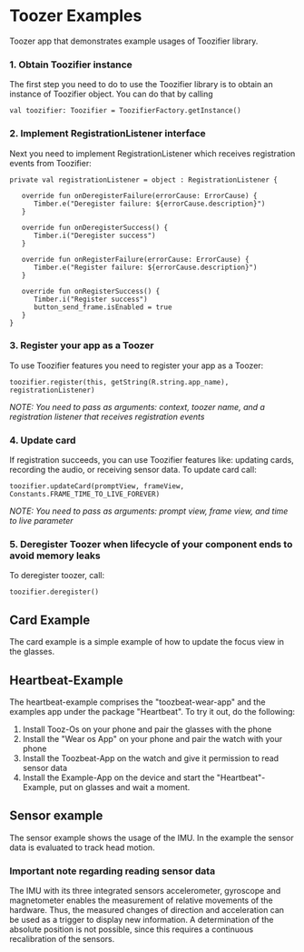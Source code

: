 # Toozer Examples
Toozer app that demonstrates example usages of Toozifier library.

### 1. Obtain Toozifier instance
The first step you need to do to use the Toozifier library is to obtain an instance of Toozifier object. You can do that by calling
```
val toozifier: Toozifier = ToozifierFactory.getInstance()
```

### 2. Implement RegistrationListener interface
Next you need to implement RegistrationListener which receives registration events from Toozifier:
```
private val registrationListener = object : RegistrationListener {

   override fun onDeregisterFailure(errorCause: ErrorCause) {
      Timber.e("Deregister failure: ${errorCause.description}")
   }

   override fun onDeregisterSuccess() {
      Timber.i("Deregister success")
   }

   override fun onRegisterFailure(errorCause: ErrorCause) {
      Timber.e("Register failure: ${errorCause.description}")
   }

   override fun onRegisterSuccess() {
      Timber.i("Register success")
      button_send_frame.isEnabled = true
   }
}
```

### 3. Register your app as a Toozer
To use Toozifier features you need to register your app as a Toozer:
```
toozifier.register(this, getString(R.string.app_name), registrationListener)
```
*NOTE: You need to pass as arguments: context, toozer name, and a registration listener that receives registration events*

### 4. Update card
If registration succeeds, you can use Toozifier features like: updating cards, recording the audio, or receiving sensor data.
To update card call:
```
toozifier.updateCard(promptView, frameView, Constants.FRAME_TIME_TO_LIVE_FOREVER)
```
*NOTE: You need to pass as arguments: prompt view, frame view, and time to live parameter*

### 5. Deregister Toozer when lifecycle of your component ends to avoid memory leaks
To deregister toozer, call:
```
toozifier.deregister()
```

## Card Example

The card example is a simple example of how to update the focus view in the glasses.

## Heartbeat-Example

The heartbeat-example comprises the "toozbeat-wear-app" and the examples app under the package "Heartbeat".
To try it out, do the following:

1. Install Tooz-Os on your phone and pair the glasses with the phone
2. Install the "Wear os App" on your phone and pair the watch with your phone
3. Install the Toozbeat-App on the watch and give it permission to read sensor data
4. Install the Example-App on the device and start the "Heartbeat"-Example, put on glasses and wait a moment.

## Sensor example

The sensor example shows the usage of the IMU. In the example the sensor data is evaluated to track head motion.

### Important note regarding reading sensor data

The IMU with its three integrated sensors accelerometer, gyroscope and magnetometer enables the measurement of relative movements of the hardware. Thus, the measured changes of direction and acceleration can be used as a trigger to display new information. A determination of the absolute position is not possible, since this requires a continuous recalibration of the sensors.